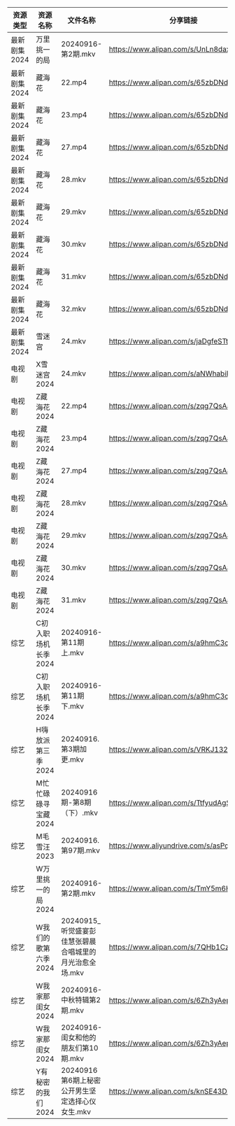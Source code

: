 | 资源类型     | 资源名称         | 文件名称                               | 分享链接                                      | 更新时间                |
| -------- | ------------ | ---------------------------------- | ----------------------------------------- | ------------------- |
| 最新剧集2024 | 万里挑一的局       | 20240916-第2期.mkv                   | https://www.alipan.com/s/UnLn8daxS9Y      | 2024-09-16 14:10:54 |
| 最新剧集2024 | 藏海花          | 22.mp4                             | https://www.alipan.com/s/65zbDNdKUW6      | 2024-09-16 19:11:01 |
| 最新剧集2024 | 藏海花          | 23.mp4                             | https://www.alipan.com/s/65zbDNdKUW6      | 2024-09-16 19:11:00 |
| 最新剧集2024 | 藏海花          | 27.mp4                             | https://www.alipan.com/s/65zbDNdKUW6      | 2024-09-16 19:11:00 |
| 最新剧集2024 | 藏海花          | 28.mkv                             | https://www.alipan.com/s/65zbDNdKUW6      | 2024-09-16 19:10:59 |
| 最新剧集2024 | 藏海花          | 29.mkv                             | https://www.alipan.com/s/65zbDNdKUW6      | 2024-09-16 19:10:59 |
| 最新剧集2024 | 藏海花          | 30.mkv                             | https://www.alipan.com/s/65zbDNdKUW6      | 2024-09-16 19:10:59 |
| 最新剧集2024 | 藏海花          | 31.mkv                             | https://www.alipan.com/s/65zbDNdKUW6      | 2024-09-16 19:10:58 |
| 最新剧集2024 | 藏海花          | 32.mkv                             | https://www.alipan.com/s/65zbDNdKUW6      | 2024-09-16 19:10:58 |
| 最新剧集2024 | 雪迷宫          | 24.mkv                             | https://www.alipan.com/s/jaDgfeSTt1z      | 2024-09-16 19:11:03 |
| 电视剧      | X雪迷宫2024     | 24.mkv                             | https://www.alipan.com/s/aNWhabiRP3d      | 2024-09-16 19:07:33 |
| 电视剧      | Z藏海花2024     | 22.mp4                             | https://www.alipan.com/s/zqg7QsAadFY      | 2024-09-16 19:07:52 |
| 电视剧      | Z藏海花2024     | 23.mp4                             | https://www.alipan.com/s/zqg7QsAadFY      | 2024-09-16 19:07:52 |
| 电视剧      | Z藏海花2024     | 27.mp4                             | https://www.alipan.com/s/zqg7QsAadFY      | 2024-09-16 19:07:51 |
| 电视剧      | Z藏海花2024     | 28.mkv                             | https://www.alipan.com/s/zqg7QsAadFY      | 2024-09-16 19:07:51 |
| 电视剧      | Z藏海花2024     | 29.mkv                             | https://www.alipan.com/s/zqg7QsAadFY      | 2024-09-16 19:07:51 |
| 电视剧      | Z藏海花2024     | 30.mkv                             | https://www.alipan.com/s/zqg7QsAadFY      | 2024-09-16 19:07:50 |
| 电视剧      | Z藏海花2024     | 31.mkv                             | https://www.alipan.com/s/zqg7QsAadFY      | 2024-09-16 19:07:50 |
| 综艺       | C初入职场机长季2024 | 20240916-第11期上.mkv                 | https://www.alipan.com/s/a9hmC3o2B18      | 2024-09-16 14:07:50 |
| 综艺       | C初入职场机长季2024 | 20240916-第11期下.mkv                 | https://www.alipan.com/s/a9hmC3o2B18      | 2024-09-16 14:07:50 |
| 综艺       | H嗨放派第三季2024  | 20240916.第3期加更.mkv                 | https://www.alipan.com/s/VRKJ132nbcQ      | 2024-09-16 16:08:03 |
| 综艺       | M忙忙碌碌寻宝藏2024 | 20240916期-第8期（下）.mkv               | https://www.alipan.com/s/TtfyudAgS8v      | 2024-09-16 14:08:34 |
| 综艺       | M毛雪汪2023     | 20240916.第97期.mkv                  | https://www.aliyundrive.com/s/asPqfgPRqAg | 2024-09-16 14:08:38 |
| 综艺       | W万里挑一的局2024  | 20240916-第2期.mkv                   | https://www.alipan.com/s/TmY5m6HZ5CP      | 2024-09-16 14:09:26 |
| 综艺       | W我们的歌第六季2024 | 20240915_听觉盛宴彭佳慧张碧晨合唱城里的月光治愈全场.mkv | https://www.alipan.com/s/7QHb1Czg7nU      | 2024-09-16 08:09:36 |
| 综艺       | W我家那闺女2024   | 20240916-中秋特辑第2期.mkv               | https://www.alipan.com/s/6Zh3yAep1kC      | 2024-09-16 14:09:35 |
| 综艺       | W我家那闺女2024   | 20240916-闺女和他的朋友们第10期.mkv          | https://www.alipan.com/s/6Zh3yAep1kC      | 2024-09-16 14:09:35 |
| 综艺       | Y有秘密的我们2024  | 20240916第6期上秘密公开男生坚定选择心仪女生.mkv     | https://www.alipan.com/s/knSE43DBBa6      | 2024-09-16 14:09:52 |
